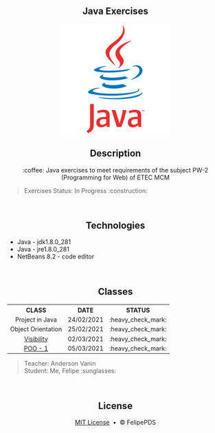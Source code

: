 <h2 align="center">Java Exercises</h2>

<p align="center"><img src="https://github.com/FelipePDS/Java/blob/master/outros/java.webp"/></p>

<h2 align="center">Description</h2>
<p align="center">:coffee: Java exercises to meet requirements of the subject PW-2 (Programming for Web) of ETEC MCM</p>

<blockquote>Exercises Status: In Progress :construction:</blockquote>

<br>

<h2 align="center">Technologies</h2>
<ul>
  <li>Java - jdk1.8.0_281</li>
  <li>Java - jre1.8.0_281</li>
  <li>NetBeans 8.2 - code editor</li>
</ul>

<br>

<h2 align="center">Classes</h2>

<table align="center">
  <tr align="center">
    <th>CLASS</th>
    <th>DATE</th>
    <th>STATUS</th>
  </tr>
  
  <tr align="center">
    <td>Project in Java</td>
    <td>24/02/2021</td>
    <td>:heavy_check_mark:</td>
  </tr>
  <tr align="center">
    <td>Object Orientation</td>
    <td>25/02/2021</td>
    <td>:heavy_check_mark:</td>
  </tr>
  <tr align="center">
  <td><a href="https://github.com/FelipePDS/Java/tree/master/CalculoDeArea">Visibility</a></td>
    <td>02/03/2021</td>
    <td>:heavy_check_mark:</td>
  </tr>
  <tr align="center">
  <td><a href="https://github.com/FelipePDS/Java/tree/master/QuantidadeAzuleijos">POO - 1</a></td>
    <td>05/03/2021</td>
    <td>:heavy_check_mark:</td>
  </tr>
</table>

<blockquote>Teacher: Anderson Vanin <br> Student: Me, Felipe :sunglasses:</blockquote>

<br>

<h2 align="center">License</h2>
<p align="center"><a href="">MIT License</a> &nbsp;&bull;&nbsp; &copy; FelipePDS</p>
